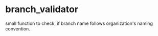 # branch_validator
small function to check, if branch name follows organization's naming convention.
